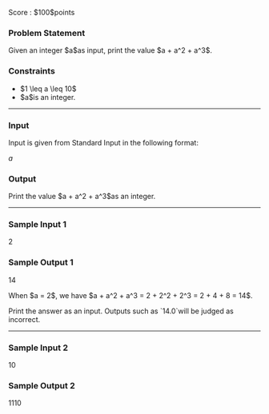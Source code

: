 
<div>

<span>

<span>

<p>
Score : $100$points
</p>

<div>

<section>

### **Problem Statement**

<p>
Given an integer $a$as input, print the value $a + a^2 + a^3$.
</p>

</section>

</div>

<div>

<section>

### **Constraints**

<ul>

<li>
$1 \leq a \leq 10$
</li>

<li>
$a$is an integer.
</li>

</ul>

</section>

</div>

---

<div>

<div>

<section>

### **Input**

<p>
Input is given from Standard Input in the following format:
</p>

<div>

$a$
</div>

</section>

</div>

<div>

<section>

### **Output**

<p>
Print the value $a + a^2 + a^3$as an integer.
</p>

</section>

</div>

</div>

---

<div>

<section>

### **Sample Input 1**

<div>

2

</div>

</section>

</div>

<div>

<section>

### **Sample Output 1**

<div>

14

</div>

<p>
When $a = 2$, we have $a + a^2 + a^3 = 2 + 2^2 + 2^3 = 2 + 4 + 8 = 14$.
</p>

<p>
Print the answer as an input. Outputs such as `14.0`will be judged as incorrect.
</p>

</section>

</div>

---

<div>

<section>

### **Sample Input 2**

<div>

10

</div>

</section>

</div>

<div>

<section>

### **Sample Output 2**

<div>

1110

</div>

</section>

</div>

</span>

</span>

</div>
